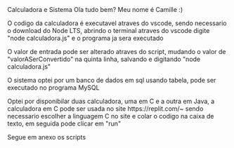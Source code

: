 <!DOCTYPE html>
<html lang-"pt-br">
<head>
<meta charset="UTF-8"/>
 <p1>Calculadora e Sistema</p1>
</head>
<body>
<p1> Ola tudo bem? Meu nome é Camille :)</p1>
<p> O codigo da calculadora é executavel atraves do vscode, sendo necessario o download do Node LTS, abrindo o terminal atraves do vscode digite "node calculadora.js" e o programa ja sera executado</p>
<p> O valor de entrada pode ser alterado atraves do script, mudando o valor de "valorASerConvertido" na quinta linha, salvando e digitando "node calculadora.js"</p>
<p> O sistema optei por um banco de dados em sql usando tabela, pode ser executado no programa MySQL</p>
<p> Optei por disponibilar duas calculadora, uma em C e a outra em Java, a calculadora em C pode ser usada no site https://replit.com/~ sendo necessario escolher a linguagem C no site e colar o codigo na caixa de texto, em seguida pode clicar em "run"</p>
<p> Segue em anexo os scripts </p>
</body>
</html>
